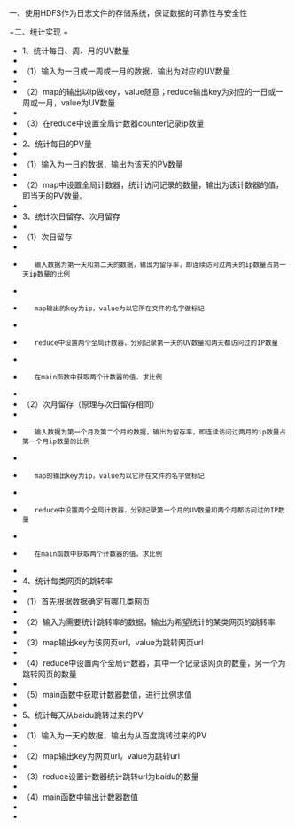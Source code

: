 一、使用HDFS作为日志文件的存储系统，保证数据的可靠性与安全性
  
 +二、统计实现
 +
 +  1、统计每日、周、月的UV数量
 +
 +    （1）输入为一日或一周或一月的数据，输出为对应的UV数量
 +
 +    （2）map的输出以ip做key，value随意；reduce输出key为对应的一日或一周或一月，value为UV数量
 +
 +    （3）在reduce中设置全局计数器counter记录ip数量
 +
 +  2、统计每日的PV量
 +
 +    （1）输入为一日的数据，输出为该天的PV数量
 +
 +    （2）map中设置全局计数器，统计访问记录的数量，输出为该计数器的值，即当天的PV数量。
 +
 +  3、统计次日留存、次月留存
 +
 +    （1）次日留存
 +
 +        输入数据为第一天和第二天的数据，输出为留存率，即连续访问过两天的ip数量占第一天ip数量的比例
 +
 +        map输出的key为ip，value为以它所在文件的名字做标记
 +
 +        reduce中设置两个全局计数器，分别记录第一天的UV数量和两天都访问过的IP数量
 +
 +        在main函数中获取两个计数器的值，求比例
 +
 +    （2）次月留存（原理与次日留存相同）
 +
 +        输入数据为第一个月及第二个月的数据，输出为留存率，即连续访问过两月的ip数量占第一个月ip数量的比例
 +
 +        map的输出key为ip，value为以它所在文件的名字做标记
 +
 +        reduce中设置两个全局计数器，分别记录第一个月的UV数量和两个月都访问过的IP数量
 +
 +        在main函数中获取两个计数器的值，求比例
 +
 +  4、统计每类网页的跳转率
 +
 +    （1）首先根据数据确定有哪几类网页
 +
 +    （2）输入为需要统计跳转率的数据，输出为希望统计的某类网页的跳转率
 +
 +    （3）map输出key为该网页url，value为跳转网页url
 +
 +    （4）reduce中设置两个全局计数器，其中一个记录该网页的数量，另一个为跳转网页的数量
 +
 +    （5）main函数中获取计数器数值，进行比例求值
 +
 +  5、统计每天从baidu跳转过来的PV
 +
 +    （1）输入为一天的数据，输出为从百度跳转过来的PV
 +
 +    （2）map输出key为网页url，value为跳转url
 +
 +    （3）reduce设置计数器统计跳转url为baidu的数量
 +
 +    （4）main函数中输出计数器数值
 +
 + 
